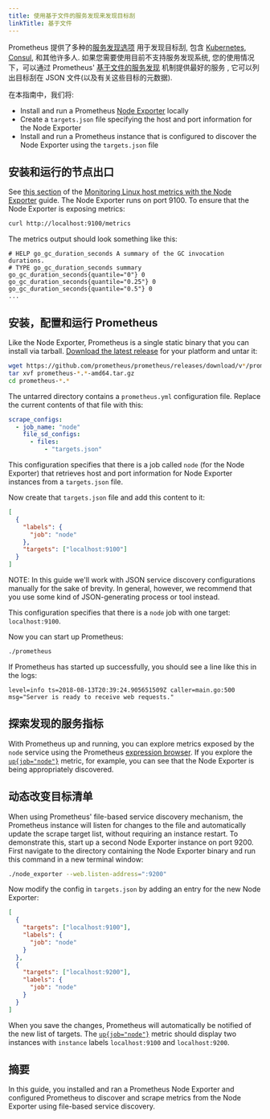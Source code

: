 ```yaml
---
title: 使用基于文件的服务发现来发现目标刮
linkTitle: 基于文件
---
```


Prometheus 提供了多种的[服务发现选项](https://github.com/prometheus/prometheus/tree/master/discovery) 用于发现目标刮, 包含 [Kubernetes](/docs/prometheus/latest/configuration/configuration/#kubernetes_sd_config), [Consul](/docs/prometheus/latest/configuration/configuration/#consul_sd_config), 和其他许多人.
如果您需要使用目前不支持服务发现系统, 您的使用情况下，可以通过 Prometheus' [基于文件的服务发现](/docs/prometheus/latest/configuration/configuration/#file_sd_config) 机制提供最好的服务 , 它可以列出目标刮在 JSON 文件(以及有关这些目标的元数据).

在本指南中，我们将:

- Install and run a Prometheus [Node Exporter](../node-exporter) locally
- Create a `targets.json` file specifying the host and port information for the Node Exporter
- Install and run a Prometheus instance that is configured to discover the Node Exporter using the `targets.json` file

## 安装和运行的节点出口

See [this section](../node-exporter#installing-and-running-the-node-exporter) of the [Monitoring Linux host metrics with the Node Exporter](../node-exporter) guide. The Node Exporter runs on port 9100. To ensure that the Node Exporter is exposing metrics:

```bash
curl http://localhost:9100/metrics
```

The metrics output should look something like this:

```
# HELP go_gc_duration_seconds A summary of the GC invocation durations.
# TYPE go_gc_duration_seconds summary
go_gc_duration_seconds{quantile="0"} 0
go_gc_duration_seconds{quantile="0.25"} 0
go_gc_duration_seconds{quantile="0.5"} 0
...
```

## 安装，配置和运行 Prometheus

Like the Node Exporter, Prometheus is a single static binary that you can install via tarball. [Download the latest release](/download#prometheus) for your platform and untar it:

```bash
wget https://github.com/prometheus/prometheus/releases/download/v*/prometheus-*.*-amd64.tar.gz
tar xvf prometheus-*.*-amd64.tar.gz
cd prometheus-*.*
```

The untarred directory contains a `prometheus.yml` configuration file. Replace the current contents of that file with this:

```yaml
scrape_configs:
  - job_name: "node"
    file_sd_configs:
      - files:
          - "targets.json"
```

This configuration specifies that there is a job called `node` (for the Node Exporter) that retrieves host and port information for Node Exporter instances from a `targets.json` file.

Now create that `targets.json` file and add this content to it:

```json
[
  {
    "labels": {
      "job": "node"
    },
    "targets": ["localhost:9100"]
  }
]
```

NOTE: In this guide we'll work with JSON service discovery configurations manually for the sake of brevity. In general, however, we recommend that you use some kind of JSON-generating process or tool instead.

This configuration specifies that there is a `node` job with one target: `localhost:9100`.

Now you can start up Prometheus:

```bash
./prometheus
```

If Prometheus has started up successfully, you should see a line like this in the logs:

```
level=info ts=2018-08-13T20:39:24.905651509Z caller=main.go:500 msg="Server is ready to receive web requests."
```

## 探索发现的服务指标

With Prometheus up and running, you can explore metrics exposed by the `node` service using the Prometheus [expression browser](/docs/visualization/browser). If you explore the [`up{job="node"}`](http://localhost:9090/graph?g0.range_input=1h&g0.expr=up%7Bjob%3D%22node%22%7D&g0.tab=1) metric, for example, you can see that the Node Exporter is being appropriately discovered.

## 动态改变目标清单

When using Prometheus' file-based service discovery mechanism, the Prometheus instance will listen for changes to the file and automatically update the scrape target list, without requiring an instance restart. To demonstrate this, start up a second Node Exporter instance on port 9200. First navigate to the directory containing the Node Exporter binary and run this command in a new terminal window:

```bash
./node_exporter --web.listen-address=":9200"
```

Now modify the config in `targets.json` by adding an entry for the new Node Exporter:

```json
[
  {
    "targets": ["localhost:9100"],
    "labels": {
      "job": "node"
    }
  },
  {
    "targets": ["localhost:9200"],
    "labels": {
      "job": "node"
    }
  }
]
```

When you save the changes, Prometheus will automatically be notified of the new list of targets. The [`up{job="node"}`](http://localhost:9090/graph?g0.range_input=1h&g0.expr=up%7Bjob%3D%22node%22%7D&g0.tab=1) metric should display two instances with `instance` labels `localhost:9100` and `localhost:9200`.

## 摘要

In this guide, you installed and ran a Prometheus Node Exporter and configured Prometheus to discover and scrape metrics from the Node Exporter using file-based service discovery.

